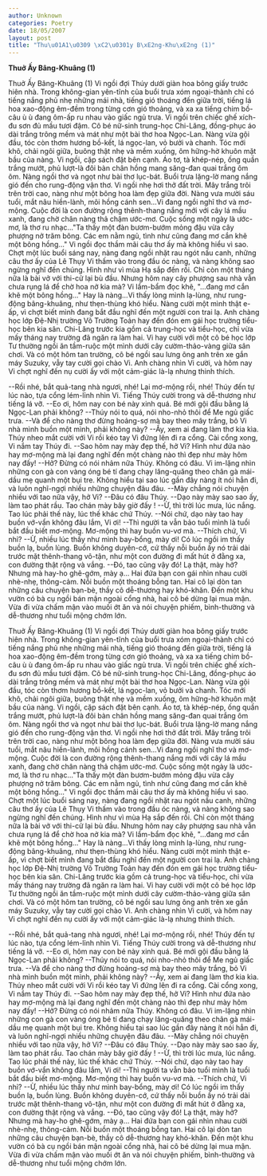 ```yaml
---
author: Unknown
categories: Poetry
date: 18/05/2007
layout: post
title: "Thu\u01A1\u0309 \xC2\u0301y B\xE2ng-Khu\xE2ng (1)"
---
```


**Thuở Ấy Bâng-Khuâng (1)**

Thuở Ấy Bâng-Khuâng (1)
     Vi ngồi đợi Thúy dưới giàn hoa bông giấy trước hiên nhà.  Trong không-gian yên-tĩnh của buổi trưa xóm ngoại-thành chỉ có tiếng nắng phủ nhẹ những mái nhà, tiếng gió thoáng đến giữa trời, tiếng lá hoa xao-động êm-đềm trong từng cơn gió thoảng, và xa xa tiếng chim bồ-câu ù ù đang ôm-ấp ru nhau vào giấc ngủ trưa.
     Vi ngồi trên chiếc ghế xích-đu sơn đủ mầu tươi đậm.  Cô bé nữ-sinh trung-học Chi-Lăng, đồng-phục áo dài trắng trông mềm và mát như một bài thơ hoa Ngọc-Lan.  Nàng vừa gội đầu, tóc còn thơm hương bồ-kết, lá ngọc-lan, vỏ bưởi và chanh.  Tóc mới khô, chải ngôi giữa, buông thật nhẹ và mềm xuống, ôm hững-hờ khuôn mặt bầu của nàng.  Vi ngồi, cặp sách đặt bên cạnh.  Áo tơ, tà khép-nép, ống quần trắng mướt, phủ lượt-là đôi bàn chân hồng mang săng-đan quai trắng ôm ôm.  Nàng ngồi thơ và ngọt như bài thơ lục-bát.  Buổi trưa lặng-lờ mang nắng gió đến cho rung-động vận thơ.
     Vi ngồi nhẹ hơi thở đất trời.  Mây trắng trôi trên trời cao, nàng như một bông hoa làm đẹp giữa đời.  Nàng vưa mười sáu tuổi, mắt nâu hiền-lành, môi hồng cánh sen...Vi đang ngồi nghĩ thơ và mơ-mộng.  Cuộc đời là con đường rộng thênh-thang nắng mới với cây lá mầu xanh, đang chờ chân nàng thả chậm ước-mơ.  Cuộc sống một ngày là ước-mơ, là thơ ru nhạc..."Ta thấy một đàn bươm-bướm mỏng đậu vừa cây phượng nở trăm bông.  Các em nằm ngủ, tình như cũng đang mơ cắn khẽ một bông hồng..."  Vi ngồi đọc thầm mãi câu thơ ấy mà không hiểu vì sao.  Chợt một lúc buổi sáng nay, nàng đang ngồi nhặt rau ngót nấu canh, những câu thơ ấy của Lê Thụy Vi thấm vào trong đầu óc nàng, và nàng không sao ngừng nghĩ đến chúng.  Hình như vì mùa Hạ sắp đến rồi.  Chỉ còn một tháng nữa là bài vở với thi-cử lại bù đầu.  Nhưng hôm nay cây phượng sau nhà vẫn chưa rụng lá để chờ hoa nở kia mà?  Vi lẩm-bẩm đọc khẽ, "...đang mơ cắn khẽ một bông hồng..."   Hay là nàng...Vi thấy lòng mình lạ-lùng, như rung-động bâng-khuâng, như thẹn-thùng khó hiểu.  Nàng cười một mình thật e-ấp, vì chợt biết mình đang bắt đầu nghĩ đến một người con trai lạ.  Anh chàng học lớp Đệ-Nhị trường Võ Trường Toản hay đến đón em gái học trường tiểu-học bên kia sân.  Chi-Lăng trước kia gồm cả trung-học và tiểu-học, chỉ vừa mấy tháng nay trường đã ngăn ra làm hai.  Vi hay cười với một cô bé học lớp Tư thường ngồi ăn tầm-ruộc một mình dưới cây cườm-thảo-vàng giữa sân chơi.  Và có một hôm tan trường, cô bé ngồi sau lưng ông anh trên xe gắn máy Suzuky, vẫy tay cười gọi chào Vi.  Anh chàng nhìn Vi cười, và hôm nay Vi chợt nghĩ đến nụ cười ấy với một cảm-giác là-lạ nhưng thinh thích.

--Rồi nhé, bắt quả-tang nhà ngươi, nhé!  Lại mơ-mộng rồi, nhé!
    Thúy đến tự lúc nào, tựa cổng lém-lỉnh nhìn Vi.  Tiếng Thúy cười trong và dễ-thương như tiếng lá vỡ.
--Eo ơi, hôm nay con bé này xinh quá.  Bé mới gội đầu bằng lá Ngọc-Lan phải không?
--Thúy nói to quá, nói nho-nhỏ thôi để Me ngủ giấc trưa.
--Và để cho nàng thơ đừng hoảng-sợ mà bay theo mây trắng, bỏ Vi nhà mình buồn một mình, phải không này?
--Ấy, xem ai đang làm thơ kia kìa.
     Thúy nheo mắt cười với Vi rồi kéo tay Vi đứng lên đi ra cổng.  Cài cổng xong, Vi nắm tay Thúy đi.
--Sao hôm nay mày đẹp thế, hở Vi?  Hình như đứa nào hay mơ-mộng mà lại đang nghĩ đến một chàng nào thì đẹp như mày hôm nay đấy!
--Hở?  Đừng có nói nhảm nữa Thúy.  Không có đâu.
     Vi im-lặng nhìn những con gà con vàng óng bé tí đang chạy lăng-quăng theo chân gà mái-dầu mẹ quanh một bụi tre.  Không hiểu tại sao lúc gần đây nàng ít nói hẳn đi, và luôn nghĩ-ngợi nhiều những chuyện đâu đâu.
--Mày chẳng nói chuyện nhiều với tao nữa vậy, hở Vi?
--Đâu có đâu Thúy.
--Dạo này mày sao sao ấy, làm tao phát rầu.  Tao chán mày bây giờ đấy !
--Ừ, thì trời lúc mưa, lúc nắng.  Tao lúc phải thế này, lúc thế khác chứ Thúy.
--Nói chứ, dạo này tao hay buồn vớ-vẩn không đâu lắm, Vi ơi!
--Thì người ta vẫn bảo tuổi mình là tuổi bắt đầu biết mơ-mộng.  Mơ-mộng thì hay buồn vu-vơ mà.
--Thích chứ, Vi nhỉ?
--Ừ, nhiều lúc thấy như mình bay-bổng, mày ơi!  Có lúc ngồi im thấy buồn lạ, buồn lùng.  Buồn không duyên-cớ, cứ thấy nỗi buồn ấy nó trải dài trước mặt thênh-thang vô-tận, như một con đường đi mất hút ở đằng xa, con đường thật rộng và vắng.
--Đó, tao cũng vậy đó!  Lạ thật, mày hở? Nhưng mà hay-ho ghê-gớm, mày ạ...
     Hai đứa bạn con gái nhìn nhau cười nhè-nhẹ, thông-cảm.  Nỗi buồn một thoáng bỗng tan.  Hai cô lại dòn tan những câu chuyện bạn-bè, thầy cô dễ-thương hay khó-khăn.  Đến một khu vườn có bà cụ ngồi bán mận ngoài cổng nhà, hai cô bé dừng lại mua mận.  Vừa đi vừa chấm mận vào muối ớt ăn và nói chuyện phiếm, bình-thường và dễ-thương như tuổi mộng chớm lớn.

Thuở Ấy Bâng-Khuâng (1)
     Vi ngồi đợi Thúy dưới giàn hoa bông giấy trước hiên nhà.  Trong không-gian yên-tĩnh của buổi trưa xóm ngoại-thành chỉ có tiếng nắng phủ nhẹ những mái nhà, tiếng gió thoáng đến giữa trời, tiếng lá hoa xao-động êm-đềm trong từng cơn gió thoảng, và xa xa tiếng chim bồ-câu ù ù đang ôm-ấp ru nhau vào giấc ngủ trưa.
     Vi ngồi trên chiếc ghế xích-đu sơn đủ mầu tươi đậm.  Cô bé nữ-sinh trung-học Chi-Lăng, đồng-phục áo dài trắng trông mềm và mát như một bài thơ hoa Ngọc-Lan.  Nàng vừa gội đầu, tóc còn thơm hương bồ-kết, lá ngọc-lan, vỏ bưởi và chanh.  Tóc mới khô, chải ngôi giữa, buông thật nhẹ và mềm xuống, ôm hững-hờ khuôn mặt bầu của nàng.  Vi ngồi, cặp sách đặt bên cạnh.  Áo tơ, tà khép-nép, ống quần trắng mướt, phủ lượt-là đôi bàn chân hồng mang săng-đan quai trắng ôm ôm.  Nàng ngồi thơ và ngọt như bài thơ lục-bát.  Buổi trưa lặng-lờ mang nắng gió đến cho rung-động vận thơ.
     Vi ngồi nhẹ hơi thở đất trời.  Mây trắng trôi trên trời cao, nàng như một bông hoa làm đẹp giữa đời.  Nàng vưa mười sáu tuổi, mắt nâu hiền-lành, môi hồng cánh sen...Vi đang ngồi nghĩ thơ và mơ-mộng.  Cuộc đời là con đường rộng thênh-thang nắng mới với cây lá mầu xanh, đang chờ chân nàng thả chậm ước-mơ.  Cuộc sống một ngày là ước-mơ, là thơ ru nhạc..."Ta thấy một đàn bươm-bướm mỏng đậu vừa cây phượng nở trăm bông.  Các em nằm ngủ, tình như cũng đang mơ cắn khẽ một bông hồng..."  Vi ngồi đọc thầm mãi câu thơ ấy mà không hiểu vì sao.  Chợt một lúc buổi sáng nay, nàng đang ngồi nhặt rau ngót nấu canh, những câu thơ ấy của Lê Thụy Vi thấm vào trong đầu óc nàng, và nàng không sao ngừng nghĩ đến chúng.  Hình như vì mùa Hạ sắp đến rồi.  Chỉ còn một tháng nữa là bài vở với thi-cử lại bù đầu.  Nhưng hôm nay cây phượng sau nhà vẫn chưa rụng lá để chờ hoa nở kia mà?  Vi lẩm-bẩm đọc khẽ, "...đang mơ cắn khẽ một bông hồng..."   Hay là nàng...Vi thấy lòng mình lạ-lùng, như rung-động bâng-khuâng, như thẹn-thùng khó hiểu.  Nàng cười một mình thật e-ấp, vì chợt biết mình đang bắt đầu nghĩ đến một người con trai lạ.  Anh chàng học lớp Đệ-Nhị trường Võ Trường Toản hay đến đón em gái học trường tiểu-học bên kia sân.  Chi-Lăng trước kia gồm cả trung-học và tiểu-học, chỉ vừa mấy tháng nay trường đã ngăn ra làm hai.  Vi hay cười với một cô bé học lớp Tư thường ngồi ăn tầm-ruộc một mình dưới cây cườm-thảo-vàng giữa sân chơi.  Và có một hôm tan trường, cô bé ngồi sau lưng ông anh trên xe gắn máy Suzuky, vẫy tay cười gọi chào Vi.  Anh chàng nhìn Vi cười, và hôm nay Vi chợt nghĩ đến nụ cười ấy với một cảm-giác là-lạ nhưng thinh thích.

--Rồi nhé, bắt quả-tang nhà ngươi, nhé!  Lại mơ-mộng rồi, nhé!
    Thúy đến tự lúc nào, tựa cổng lém-lỉnh nhìn Vi.  Tiếng Thúy cười trong và dễ-thương như tiếng lá vỡ.
--Eo ơi, hôm nay con bé này xinh quá.  Bé mới gội đầu bằng lá Ngọc-Lan phải không?
--Thúy nói to quá, nói nho-nhỏ thôi để Me ngủ giấc trưa.
--Và để cho nàng thơ đừng hoảng-sợ mà bay theo mây trắng, bỏ Vi nhà mình buồn một mình, phải không này?
--Ấy, xem ai đang làm thơ kia kìa.
     Thúy nheo mắt cười với Vi rồi kéo tay Vi đứng lên đi ra cổng.  Cài cổng xong, Vi nắm tay Thúy đi.
--Sao hôm nay mày đẹp thế, hở Vi?  Hình như đứa nào hay mơ-mộng mà lại đang nghĩ đến một chàng nào thì đẹp như mày hôm nay đấy!
--Hở?  Đừng có nói nhảm nữa Thúy.  Không có đâu.
     Vi im-lặng nhìn những con gà con vàng óng bé tí đang chạy lăng-quăng theo chân gà mái-dầu mẹ quanh một bụi tre.  Không hiểu tại sao lúc gần đây nàng ít nói hẳn đi, và luôn nghĩ-ngợi nhiều những chuyện đâu đâu.
--Mày chẳng nói chuyện nhiều với tao nữa vậy, hở Vi?
--Đâu có đâu Thúy.
--Dạo này mày sao sao ấy, làm tao phát rầu.  Tao chán mày bây giờ đấy !
--Ừ, thì trời lúc mưa, lúc nắng.  Tao lúc phải thế này, lúc thế khác chứ Thúy.
--Nói chứ, dạo này tao hay buồn vớ-vẩn không đâu lắm, Vi ơi!
--Thì người ta vẫn bảo tuổi mình là tuổi bắt đầu biết mơ-mộng.  Mơ-mộng thì hay buồn vu-vơ mà.
--Thích chứ, Vi nhỉ?
--Ừ, nhiều lúc thấy như mình bay-bổng, mày ơi!  Có lúc ngồi im thấy buồn lạ, buồn lùng.  Buồn không duyên-cớ, cứ thấy nỗi buồn ấy nó trải dài trước mặt thênh-thang vô-tận, như một con đường đi mất hút ở đằng xa, con đường thật rộng và vắng.
--Đó, tao cũng vậy đó!  Lạ thật, mày hở? Nhưng mà hay-ho ghê-gớm, mày ạ...
     Hai đứa bạn con gái nhìn nhau cười nhè-nhẹ, thông-cảm.  Nỗi buồn một thoáng bỗng tan.  Hai cô lại dòn tan những câu chuyện bạn-bè, thầy cô dễ-thương hay khó-khăn.  Đến một khu vườn có bà cụ ngồi bán mận ngoài cổng nhà, hai cô bé dừng lại mua mận.  Vừa đi vừa chấm mận vào muối ớt ăn và nói chuyện phiếm, bình-thường và dễ-thương như tuổi mộng chớm lớn.
